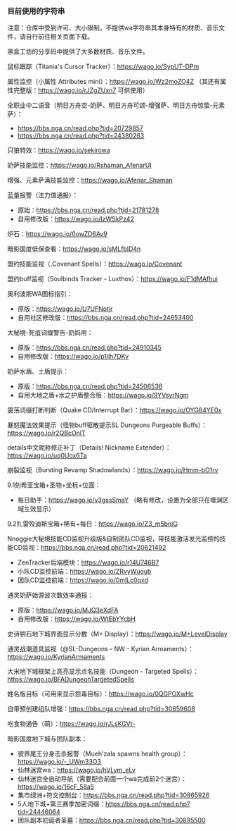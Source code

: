 ### 目前使用的字符串
注意：仓库中受到许可、大小限制，不提供wa字符串其本身特有的材质、音乐文件，请自行前往相关页面下载。

黑盒工坊的分享码中提供了大多数材质、音乐文件。

鼠标跟踪（Titania's Cursor Tracker）：https://wago.io/SypUT-DPm

属性监控（小属性 Attributes mini）：https://wago.io/Wz2moZO4Z   （其还有属性完整版：https://wago.io/rJZgZUxn7 可供使用）

全职业中二语音（明日方舟空-奶萨、明日方舟可颂-增强萨、明日方舟惊蛰-元素萨）：
- https://bbs.nga.cn/read.php?tid=20729857
- https://bbs.nga.cn/read.php?tid=24380263

只狼特效：https://wago.io/sekirowa

奶萨技能监控：https://wago.io/Rshaman_AfenarUI

增强、元素萨满技能监控：https://wago.io/Afenar_Shaman

蓝量报警（法力值通报）：
- 原始：https://bbs.nga.cn/read.php?tid=21781278
- 自用修改版：https://wago.io/IzWSkPz42

炉石：https://wago.io/0owZD6Av9

暗影国度低保查看：https://wago.io/sMLfbID4n

盟约技能监视（.Covenant Spells）：https://wago.io/Covenant

盟约buff监视（Soulbinds Tracker - Luxthos）：https://wago.io/F1dMAfhui

奥利波斯WA图标指引：
- 原版：https://wago.io/U7UFNotjr
- 自用社区修改版：https://bbs.nga.cn/read.php?tid=24653400

大秘境-死疽词缀警告-奶妈用：
- 原版：https://bbs.nga.cn/read.php?tid=24910345
- 自用修改版：https://wago.io/p1ilh7DKv

奶萨水盾、土盾提示：
- 原版：https://bbs.nga.cn/read.php?tid=24506536
- 自用大地之盾+水之护盾整合版：https://wago.io/9YVsyrNgm

震荡词缀打断判断（Quake CD/Interrupt Bar）：https://wago.io/OYG84YE0x

暴怒魔法效果提示（怪物buff驱散提示SL Dungeons Purgeable Buffs）：https://wago.io/r2QBcOnlT

details中文昵称修正补丁（Details! Nickname Extender）：https://wago.io/uq0Uox6Ta

崩裂监视（Bursting Revamp Shadowlands）：https://wago.io/Hmm-bO1rv

9.1刻希亚宝箱+圣物+坐标+位面：
- 每日助手：https://wago.io/v3gssSmaY （略有修改，设置为全部只在噬渊区域生效显示）

9.2扎雷殁迪斯宝箱+稀有+每日：https://wago.io/Z3_m5bniG

Nnoggie大秘境技能CD监视升级版&自制团队CD监视，带技能激活发光监控的技能CD监视：https://bbs.nga.cn/read.php?tid=20621492
- ZenTracker后端模块：https://wago.io/r14U746B7
- 小队CD监控前端：https://wago.io/ZRvyWuoub
- 团队CD监控前端：https://wago.io/0mlLc0qxd

通灵奶萨始源波次数效率通报：
- 原版：https://wago.io/MJQ3eXdFA
- 自用修改版：https://wago.io/WtEbYYcbH

史诗钥石地下城界面显示分数（M+ Display）：https://wago.io/M+LevelDisplay

通灵战潮道具监视（@SL-Dungeons - NW - Kyrian Armaments）：https://wago.io/KyrianArmaments

大米地下城框架上高亮显示点名技能（Dungeon - Targeted Spells）：https://wago.io/BFADungeonTargetedSpells

姓名版目标（可用来显示怨毒目标）：https://wago.io/0QGPOXwHc

自带预创建组队增强：https://bbs.nga.cn/read.php?tid=30859608

吃食物通告（萌）：https://wago.io/rJLsKGVt-

暗影国度地下城与团队副本：
- 彼界尾王分身击杀报警（Mueh'zala spawns health group）：https://wago.io/-_UWm33O3
- 仙林迷宫wa：https://wago.io/hVLym_eLv
- 仙林迷宫全自动导航（需要配合前面一个wa完成前2个迷宫）：https://wago.io/16cF_58a5
- 集市绿洲+符文控制台：https://bbs.nga.cn/read.php?tid=30865926
- 5人地下城+第三赛季加密词缀：https://bbs.nga.cn/read.php?tid=24446064
- 团队副本初诞者圣墓：https://bbs.nga.cn/read.php?tid=30895500